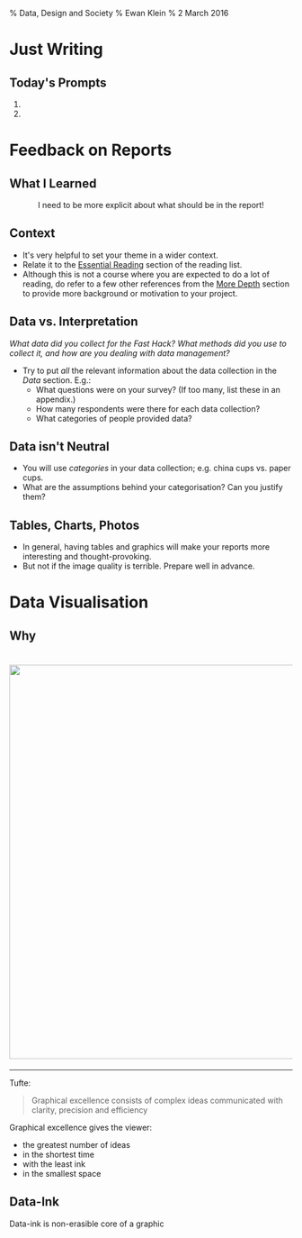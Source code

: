 % Data, Design and Society
% Ewan Klein
% 2 March 2016


# Just Writing

## Today's Prompts

1. 
2. 

# Feedback on Reports

## What I Learned

<p align="center">
I need to be more explicit about what should be in the report!
</p>

## Context

* It's very helpful to set your theme in a wider context.
* Relate it to the [Essential Reading](https://edinburghlivinglab.github.io/dds/reading_list#essential) section of the reading list.
* Although this is not a course where you are expected to do a lot of reading, do refer to a few other references from the [More Depth](https://edinburghlivinglab.github.io/dds/reading_list#more_depth) section to provide more background or motivation to your project.

## Data vs. Interpretation

*What data did you collect for the Fast Hack? What methods did you use to collect it, and how are you dealing with data management?*

* Try to put *all* the relevant information about the data collection in the *Data* section. E.g.:
	* What questions were on your survey? (If too many, list these in an appendix.)
	* How many respondents were there for each data collection?
	* What categories of people provided data?


## Data isn't Neutral

* You will use *categories* in your data collection; e.g. china cups vs. paper cups. 
* What are the assumptions behind your categorisation? Can you justify them?

## Tables, Charts, Photos

* In general, having tables and graphics will make your reports more interesting and thought-provoking.
* But not if the image quality is terrible. Prepare well in advance.


# Data Visualisation

## Why

<h1><img src="https://edinburghlivinglab.github.io/dds/images/tufte.jpg" style="width: 700px;"></h1>

---

Tufte: 

> Graphical excellence consists of complex ideas communicated with clarity, precision and efficiency

Graphical excellence gives the viewer:

* the greatest number of ideas
* in the shortest time
* with the least ink
* in the smallest space


## Data-Ink

Data-ink is non-erasible core of a graphic



